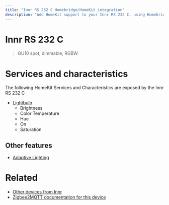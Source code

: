 ```yaml
---
title: "Innr RS 232 C Homebridge/HomeKit integration"
description: "Add HomeKit support to your Innr RS 232 C, using Homebridge, Zigbee2MQTT and homebridge-z2m."
---
```

<!---
This file has been GENERATED using src/docgen/docgen.ts
DO NOT EDIT THIS FILE MANUALLY!
-->
# Innr RS 232 C
> GU10 spot, dimmable, RGBW


# Services and characteristics
The following HomeKit Services and Characteristics are exposed by
the Innr RS 232 C

* [Lightbulb](../../light.md)
  * Brightness
  * Color Temperature
  * Hue
  * On
  * Saturation

## Other features
* [Adaptive Lighting](../../light.md)

# Related
* [Other devices from Innr](../index.md#innr)
* [Zigbee2MQTT documentation for this device](https://www.zigbee2mqtt.io/devices/RS_232_C.html)
